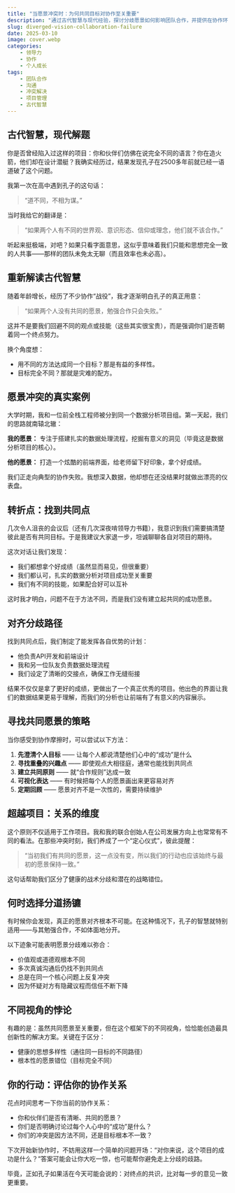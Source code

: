 ```yaml
---
title: "当愿景冲突时：为何共同目标对协作至关重要"
description: "通过古代智慧与现代经验，探讨分歧愿景如何影响团队合作，并提供在协作环境中对齐目标的实用策略"
slug: diverged-vision-collaboration-failure
date: 2025-03-10
image: cover.webp
categories:
    - 领导力
    - 协作
    - 个人成长
tags:
    - 团队合作
    - 沟通
    - 冲突解决
    - 项目管理
    - 古代智慧
---
```


## 古代智慧，现代解题

你是否曾经陷入过这样的项目：你和伙伴们仿佛在说完全不同的语言？你在造火箭，他们却在设计潜艇？我确实经历过，结果发现孔子在2500多年前就已经一语道破了这个问题。

我第一次在高中遇到孔子的这句话：

> “道不同，不相为谋。”

当时我给它的翻译是：

> “如果两个人有不同的世界观、意识形态、信仰或理念，他们就不该合作。”

听起来挺极端，对吧？如果只看字面意思，这似乎意味着我们只能和思想完全一致的人共事——那样的团队未免太无聊（而且效率也未必高）。

## 重新解读古代智慧

随着年龄增长，经历了不少协作“战役”，我才逐渐明白孔子的真正用意：

> “如果两个人没有共同的愿景，勉强合作只会失败。”

这并不是要我们回避不同的观点或技能（这些其实很宝贵），而是强调你们是否朝着同一个终点努力。

换个角度想：

- 用不同的方法达成同一个目标？那是有益的多样性。
- 目标完全不同？那就是灾难的配方。

## 愿景冲突的真实案例

大学时期，我和一位前全栈工程师被分到同一个数据分析项目组。第一天起，我们的思路就南辕北辙：

**我的愿景：** 专注于搭建扎实的数据处理流程，挖掘有意义的洞见（毕竟这是数据分析项目的核心）。

**他的愿景：** 打造一个炫酷的前端界面，给老师留下好印象，拿个好成绩。

我们正走向典型的协作失败。我想深入数据，他却想在还没结果时就做出漂亮的仪表盘。

## 转折点：找到共同点

几次令人沮丧的会议后（还有几次深夜啃领导力书籍），我意识到我们需要搞清楚彼此是否有共同目标。于是我建议大家退一步，坦诚聊聊各自对项目的期待。

这次对话让我们发现：

- 我们都想拿个好成绩（虽然显而易见，但很重要）
- 我们都认可，扎实的数据分析对项目成功至关重要
- 我们有不同的技能，如果配合好可以互补

这时我才明白，问题不在于方法不同，而是我们没有建立起共同的成功愿景。

## 对齐分歧路径

找到共同点后，我们制定了能发挥各自优势的计划：

- 他负责API开发和前端设计
- 我和另一位队友负责数据处理流程
- 我们设定了清晰的交接点，确保工作无缝衔接

结果不仅仅是拿了更好的成绩，更做出了一个真正优秀的项目。他出色的界面让我们的数据结果更易于理解，而我们的分析也让前端有了有意义的内容展示。

## 寻找共同愿景的策略

当你感受到协作摩擦时，可以尝试以下方法：

1. **先澄清个人目标** —— 让每个人都说清楚他们心中的“成功”是什么
2. **寻找重叠的兴趣点** —— 即使观点大相径庭，通常也能找到共同点
3. **建立共同原则** —— 就“合作规则”达成一致
4. **可视化表达** —— 有时候把每个人的愿景画出来更容易对齐
5. **定期回顾** —— 愿景对齐不是一次性的，需要持续维护

## 超越项目：关系的维度

这个原则不仅适用于工作项目。我和我的联合创始人在公司发展方向上也常常有不同的看法。在那些冲突时刻，我们养成了一个“定心仪式”，彼此提醒：

> “当初我们有共同的愿景，这一点没有变，所以我们的行动也应该始终与最初的愿景保持一致。”

这句话帮助我们区分了健康的战术分歧和潜在的战略错位。

## 何时选择分道扬镳

有时候你会发现，真正的愿景对齐根本不可能。在这种情况下，孔子的智慧就特别适用——与其勉强合作，不如体面地分开。

以下迹象可能表明愿景分歧难以弥合：

- 价值观或道德观根本不同
- 多次真诚沟通后仍找不到共同点
- 总是在同一个核心问题上反复冲突
- 因为怀疑对方有隐藏议程而信任不断下降

## 不同视角的悖论

有趣的是：虽然共同愿景至关重要，但在这个框架下的不同视角，恰恰能创造最具创新性的解决方案。关键在于区分：

- 健康的思想多样性（通往同一目标的不同路径）
- 根本性的愿景错位（目标完全不同）

## 你的行动：评估你的协作关系

花点时间思考一下你当前的协作关系：

- 你和伙伴们是否有清晰、共同的愿景？
- 你们是否明确讨论过每个人心中的“成功”是什么？
- 你们的冲突是因方法不同，还是目标根本不一致？

下次开始新协作时，不妨用这样一个简单的问题开场：“对你来说，这个项目的成功是什么？”答案可能会让你大吃一惊，也可能帮你避免走上分歧的歧路。

毕竟，正如孔子如果活在今天可能会说的：对终点的共识，比对每一步的意见一致更重要。